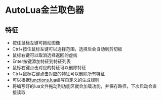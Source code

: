 
# AutoLua金兰取色器

## 特征
- 按住鼠标左键可拖动图像
- Ctrl+按住鼠标左键可以选择范围，选择后会自动到剪切板
- 鼠标右键可以取消选择返回的虚线
- Enter按键添加特征到特征列表
- 鼠标右键点击对应的特征可以删除特征
- Ctrl+鼠标右键点击对应的特征可以删除所有特征
- 可以根据[functions.lua](./resources/functions.lua)编写自定义的生成规则
- 将编写好的lua文件拖动到功能区就会加载功能，并保存路径，下次启动会直接读取